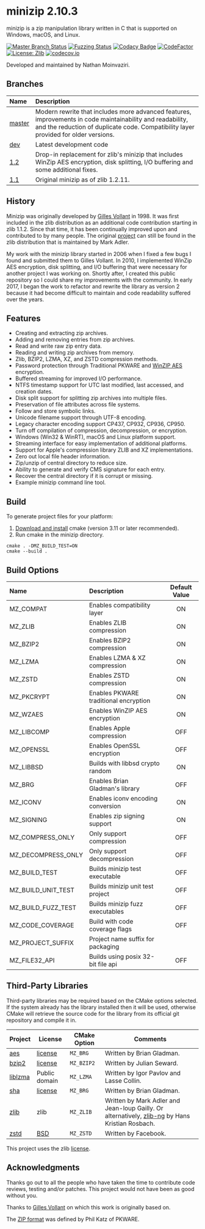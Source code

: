 # minizip 2.10.3

minizip is a zip manipulation library written in C that is supported on Windows, macOS, and Linux.

[![Master Branch Status](https://github.com/nmoinvaz/minizip/workflows/CI/badge.svg)](https://github.com/nmoinvaz/minizip/actions)
[![Fuzzing Status](https://oss-fuzz-build-logs.storage.googleapis.com/badges/minizip.svg)](https://bugs.chromium.org/p/oss-fuzz/issues/list?sort=-opened&can=1&q=proj:minizip)
[![Codacy Badge](https://api.codacy.com/project/badge/Grade/53d48ca8fec549f4a8b39cf95cba6ad6)](https://www.codacy.com/manual/nmoinvaz/minizip?utm_source=github.com&amp;utm_medium=referral&amp;utm_content=nmoinvaz/minizip&amp;utm_campaign=Badge_Grade)
[![CodeFactor](https://www.codefactor.io/repository/github/nmoinvaz/minizip/badge)](https://www.codefactor.io/repository/github/nmoinvaz/minizip)
[![License: Zlib](https://img.shields.io/badge/license-zlib-lightgrey.svg)](https://github.com/nmoinvaz/minizip/blob/master/LICENSE)
[![codecov.io](https://codecov.io/github/nmoinvaz/minizip/coverage.svg?branch=dev)](https://codecov.io/github/nmoinvaz/minizip/)

Developed and maintained by Nathan Moinvaziri.

## Branches

|Name|Description|
|:-|:-|
|[master](https://github.com/nmoinvaz/minizip/tree/master)|Modern rewrite that includes more advanced features, improvements in code maintainability and readability, and the reduction of duplicate code. Compatibility layer provided for older versions.|
|[dev](https://github.com/nmoinvaz/minizip/tree/dev)|Latest development code|
|[1.2](https://github.com/nmoinvaz/minizip/tree/1.2)|Drop-in replacement for zlib's minizip that includes WinZip AES encryption, disk splitting, I/O buffering and some additional fixes.|
|[1.1](https://github.com/nmoinvaz/minizip/tree/1.1)|Original minizip as of zlib 1.2.11.|

## History

Minizip was originally developed by [Gilles Vollant](https://www.winimage.com/zLibDll/minizip.html) in 1998. It was first included in the zlib distribution as an additional code contribution starting in zlib 1.1.2. Since that time, it has been continually improved upon and contributed to by many people. The original [project](https://github.com/madler/zlib/tree/master/contrib/minizip) can still be found in the zlib distribution that is maintained by Mark Adler.

My work with the minizip library started in 2006 when I fixed a few bugs I found and submitted them to
Gilles Vollant. In 2010, I implemented WinZip AES encryption, disk splitting, and
I/O buffering that were necessary for another project I was working on. Shortly after, I created this public repository
so I could share my improvements with the community. In early 2017, I began the work to refactor and rewrite
the library as version 2 because it had become difficult to maintain and code readability suffered over the years.

## Features

+ Creating and extracting zip archives.
+ Adding and removing entries from zip archives.
+ Read and write raw zip entry data.
+ Reading and writing zip archives from memory.
+ Zlib, BZIP2, LZMA, XZ, and ZSTD compression methods.
+ Password protection through Traditional PKWARE and [WinZIP AES](https://www.winzip.com/aes_info.htm) encryption.
+ Buffered streaming for improved I/O performance.
+ NTFS timestamp support for UTC last modified, last accessed, and creation dates.
+ Disk split support for splitting zip archives into multiple files.
+ Preservation of file attributes across file systems.
+ Follow and store symbolic links.
+ Unicode filename support through UTF-8 encoding.
+ Legacy character encoding support CP437, CP932, CP936, CP950.
+ Turn off compilation of compression, decompression, or encryption.
+ Windows (Win32 & WinRT), macOS and Linux platform support.
+ Streaming interface for easy implementation of additional platforms.
+ Support for Apple's compression library ZLIB and XZ implementations.
+ Zero out local file header information.
+ Zip/unzip of central directory to reduce size.
+ Ability to generate and verify CMS signature for each entry.
+ Recover the central directory if it is corrupt or missing.
+ Example minizip command line tool.

## Build

To generate project files for your platform:

1. [Download and install](https://cmake.org/install/) cmake (version 3.11 or later recommended).
2. Run cmake in the minizip directory.

```
cmake . -DMZ_BUILD_TEST=ON
cmake --build .
```

## Build Options

| Name               | Description                           | Default Value |
|:-------------------|:--------------------------------------|:-------------:|
| MZ_COMPAT          | Enables compatibility layer           |      ON       |
| MZ_ZLIB            | Enables ZLIB compression              |      ON       |
| MZ_BZIP2           | Enables BZIP2 compression             |      ON       |
| MZ_LZMA            | Enables LZMA & XZ compression         |      ON       |
| MZ_ZSTD            | Enables ZSTD compression              |      ON       |
| MZ_PKCRYPT         | Enables PKWARE traditional encryption |      ON       |
| MZ_WZAES           | Enables WinZIP AES encryption         |      ON       |
| MZ_LIBCOMP         | Enables Apple compression             |      OFF      |
| MZ_OPENSSL         | Enables OpenSSL encryption            |      OFF      |
| MZ_LIBBSD          | Builds with libbsd crypto random      |      ON       |
| MZ_BRG             | Enables Brian Gladman's library       |      OFF      |
| MZ_ICONV           | Enables iconv encoding conversion     |      ON       |
| MZ_SIGNING         | Enables zip signing support           |      ON       |
| MZ_COMPRESS_ONLY   | Only support compression              |      OFF      |
| MZ_DECOMPRESS_ONLY | Only support decompression            |      OFF      |
| MZ_BUILD_TEST      | Builds minizip test executable        |      OFF      |
| MZ_BUILD_UNIT_TEST | Builds minizip unit test project      |      OFF      |
| MZ_BUILD_FUZZ_TEST | Builds minizip fuzz executables       |      OFF      |
| MZ_CODE_COVERAGE   | Build with code coverage flags        |      OFF      |
| MZ_PROJECT_SUFFIX  | Project name suffix for packaging     |               |
| MZ_FILE32_API      | Builds using posix 32-bit file api    |      OFF      |

## Third-Party Libraries

Third-party libraries may be required based on the CMake options selected. If the system already has the library
installed then it will be used, otherwise CMake will retrieve the source code for the library from its official git repository and compile it in.

|Project|License|CMake Option|Comments|
|-|-|-|-|
|[aes](https://github.com/BrianGladman/aes)|[license](https://github.com/BrianGladman/aes/blob/master/license.txt)|`MZ_BRG`|Written by Brian Gladman.|
[bzip2](https://www.sourceware.org/bzip2/)|[license](https://github.com/nmoinvaz/minizip/blob/dev/lib/bzip2/LICENSE)|`MZ_BZIP2`|Written by Julian Seward.|
|[liblzma](https://tukaani.org/xz/)|Public domain|`MZ_LZMA`|Written by Igor Pavlov and Lasse Collin.|
|[sha](https://github.com/BrianGladman/sha)|[license](https://github.com/BrianGladman/aes/blob/master/license.txt)|`MZ_BRG`|Written by Brian Gladman.|
|[zlib](https://zlib.net/)|zlib|`MZ_ZLIB`|Written by Mark Adler and Jean-loup Gailly. Or alternatively, [zlib-ng](https://github.com/Dead2/zlib-ng) by Hans Kristian Rosbach.|
|[zstd](https://github.com/facebook/zstd)|[BSD](https://github.com/facebook/zstd/blob/dev/LICENSE)|`MZ_ZSTD`|Written by Facebook.|

This project uses the zlib [license](LICENSE).

## Acknowledgments

Thanks go out to all the people who have taken the time to contribute code reviews, testing and/or patches. This project would not have been as good without you.

Thanks to [Gilles Vollant](https://www.winimage.com/zLibDll/minizip.html) on which this work is originally based on.

The [ZIP format](https://github.com/nmoinvaz/minizip/blob/master/doc/zip/appnote.txt) was defined by Phil Katz of PKWARE.
